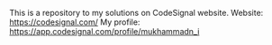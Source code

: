 This is a repository to my solutions on CodeSignal website.
Website: https://codesignal.com/
My profile: https://app.codesignal.com/profile/mukhammadn_i
